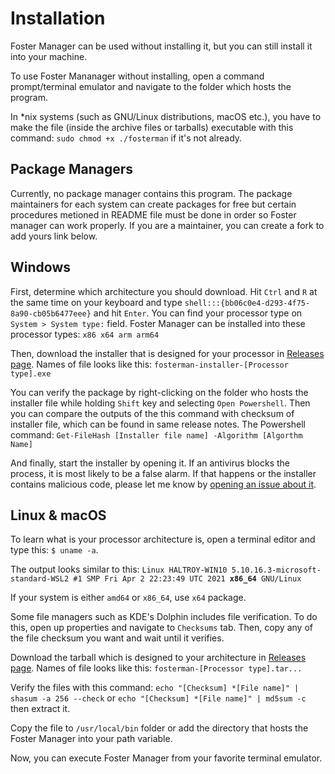 ﻿# Installation

Foster Manager can be used without installing it, but you can still install it into your machine.

To use Foster Mananager without installing, open a command prompt/terminal emulator and navigate to the folder which hosts the program.

In *nix systems (such as GNU/Linux distributions, macOS etc.), you have to make the file (inside the archive files or tarballs) executable with this command: `sudo chmod +x ./fosterman` if it's not already.

## Package Managers
Currently, no package manager contains this program. The package maintainers for each system can create packages for free but certain procedures metioned in README file must be done in order so Foster manager can work properly. If you are a maintainer, you can create a fork to add yours link below.

## Windows
First, determine which architecture you should download.
Hit `Ctrl` and `R` at the same time on your keyboard and type `shell:::{bb06c0e4-d293-4f75-8a90-cb05b6477eee}` and hit `Enter`. You can find your processor type on `System > System type:` field.
Foster Manager can be installed into these processor types: `x86 x64 arm arm64`

Then, download the installer that is designed for your processor in [Releases page](https://github.com/haltroy/foster/releases/). Names of file looks like this: `fosterman-installer-[Processor type].exe`

You can verify the package by right-clicking on the folder who hosts the installer file while holding `Shift` key and selecting `Open Powershell`. Then you can compare the outputs of the this command with checksum of installer file, which can be found in same release notes. The Powershell command: `Get-FileHash [Installer file name] -Algorithm [Algorthm Name]` 

And finally, start the installer by opening it. If an antivirus blocks the process, it is most likely to be a false alarm. If that happens or the installer contains malicious code, please let me know by [opening an issue about it](https://github.com/haltroy/foster/issues/new).

## Linux & macOS
To learn what is your processor architecture is, open a terminal editor and type this: `$ uname -a`. 

The output looks similar to this: `Linux HALTROY-WIN10 5.10.16.3-microsoft-standard-WSL2 #1 SMP Fri Apr 2 22:23:49 UTC 2021 `**`x86_64`**` GNU/Linux` 

If your system is either `amd64` or `x86_64`, use `x64` package.

Some file managers such as KDE's Dolphin includes file verification. To do this, open up properties and navigate to `Checksums` tab. Then, copy any of the file checksum you want and wait until it verifies.

Download the tarball which is designed to your architecture in [Releases page](https://github.com/haltroy/foster/releases/). Names of file looks like this: `fosterman-[Processor type].tar...`

Verify the files with this command: `echo "[Checksum] *[File name]" | shasum -a 256 --check` or `echo "[Checksum] *[File name]" | md5sum -c` then extract it. 

Copy the file to `/usr/local/bin` folder or add the directory that hosts the Foster Manager into your path variable.

Now, you can execute Foster Manager from your favorite terminal emulator.